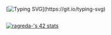 <!--
**RaulAgreda/RaulAgreda** is a ✨ _special_ ✨ repository because its `README.md` (this file) appears on your GitHub profile.

Here are some ideas to get you started:

- 🔭 I’m currently working on ...
- 🌱 I’m currently learning ...
- 👯 I’m looking to collaborate on ...
- 🤔 I’m looking for help with ...
- 💬 Ask me about ...
- 📫 How to reach me: ...
- 😄 Pronouns: ...
- ⚡ Fun fact: ...
-->
[![Typing SVG](https://readme-typing-svg.demolab.com?font=Fira+Code&duration=5000&pause=1000&color=1AF700&width=435&lines=Hi,+I'm+Ra%C3%BAl!)](https://git.io/typing-svg)
 
##
[![ragreda-'s 42 stats](https://badge42.vercel.app/api/v2/cl8t0yqda00600gjpkr4xa0eh/stats?cursusId=21&coalitionId=65)](https://github.com/JaeSeoKim/badge42)

